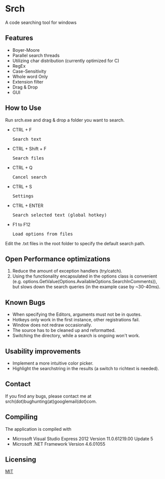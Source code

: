 # Srch

A code searching tool for windows

## Features

- Boyer-Moore
- Parallel search threads
- Utilizing char distribution (currently optimized for C)
- RegEx
- Case-Sensitivity
- Whole word Only
- Extension filter
- Drag & Drop
- GUI

## How to Use 

Run srch.exe and drag & drop a folder you want to search.

- CTRL + F<pre>Search text
- CTRL + Shift + F<pre>Search files
- CTRL + Q<pre>Cancel search
- CTRL + S<pre>Settings
- CTRL + ENTER<pre>Search selected text (global hotkey)
- F1 to F12<pre>Load options from files

Edit the .txt files in the root folder to specify the default search path.

## Open Performance optimizations

1. Reduce the amount of exception handlers (try/catch).
2. Using the functionality encapsulated in the options class is convenient (e.g. options.GetValue(Options.AvailableOptions.SearchInComments)), but slows down the search queries (in the example case by ~30-40ms).

## Known Bugs

- When specifying the Editors, arguments must not be in quotes.
- Hotkeys only work in the first instance, other registrations fail.
- Window does not redraw occasionally.
- The source has to be cleaned up and reformatted.
- Switching the directory, while a search is ongoing won't work.

## Usability improvements

- Implement a more intuitive color picker.
- Highlight the searchstring in the results (a switch to richtext is needed).

## Contact

If you find any bugs, please contact me at srch(dot)bughunting(at)googlemail(dot)com.

## Compiling

The application is compiled with

* Microsoft Visual Studio Express 2012 Version 11.0.61219.00 Update 5
* Microsoft .NET Framework  Version 4.6.01055

## Licensing

[MIT](https://github.com/bernardtaubert/srch/blob/master/LICENSE)
